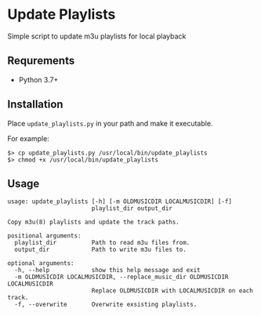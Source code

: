 # Update Playlists

Simple script to update m3u playlists for local playback

## Requrements
* Python 3.7+

## Installation

Place `update_playlists.py` in your path and make it executable.

For example:
```
$> cp update_playlists.py /usr/local/bin/update_playlists
$> chmod +x /usr/local/bin/update_playlists
```

## Usage
```
usage: update_playlists [-h] [-m OLDMUSICDIR LOCALMUSICDIR] [-f]
                        playlist_dir output_dir

Copy m3u(8) playlists and update the track paths.

positional arguments:
  playlist_dir          Path to read m3u files from.
  output_dir            Path to write m3u files to.

optional arguments:
  -h, --help            show this help message and exit
  -m OLDMUSICDIR LOCALMUSICDIR, --replace_music_dir OLDMUSICDIR LOCALMUSICDIR
                        Replace OLDMUSICDIR with LOCALMUSICDIR on each track.
  -f, --overwrite       Overwrite exsisting playlists.
```
